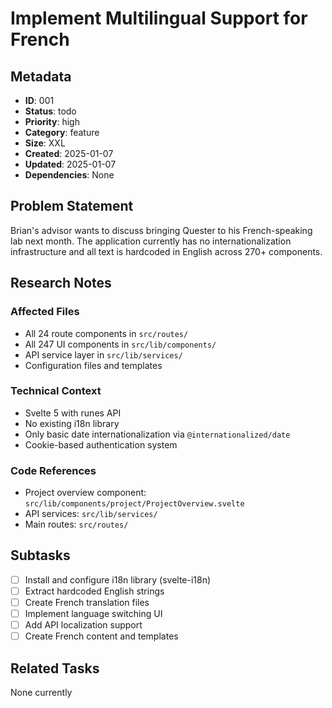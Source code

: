 # Implement Multilingual Support for French

## Metadata
- **ID**: 001
- **Status**: todo
- **Priority**: high
- **Category**: feature
- **Size**: XXL
- **Created**: 2025-01-07
- **Updated**: 2025-01-07
- **Dependencies**: None

## Problem Statement
Brian's advisor wants to discuss bringing Quester to his French-speaking lab next month. The application currently has no internationalization infrastructure and all text is hardcoded in English across 270+ components.

## Research Notes
### Affected Files
- All 24 route components in `src/routes/`
- All 247 UI components in `src/lib/components/`
- API service layer in `src/lib/services/`
- Configuration files and templates

### Technical Context
- Svelte 5 with runes API
- No existing i18n library
- Only basic date internationalization via `@internationalized/date`
- Cookie-based authentication system

### Code References
- Project overview component: `src/lib/components/project/ProjectOverview.svelte`
- API services: `src/lib/services/`
- Main routes: `src/routes/`

## Subtasks
- [ ] Install and configure i18n library (svelte-i18n)
- [ ] Extract hardcoded English strings
- [ ] Create French translation files
- [ ] Implement language switching UI
- [ ] Add API localization support
- [ ] Create French content and templates

## Related Tasks
None currently